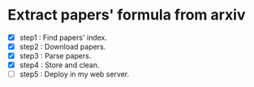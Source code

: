# Extract papers' formula from arxiv

- [x] step1 : Find papers' index.
- [x] step2 : Download papers.
- [x] step3 : Parse papers.
- [x] step4 : Store and clean.
- [ ] step5 : Deploy in my web server. 